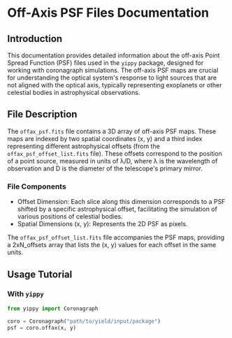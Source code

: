 # Off-Axis PSF Files Documentation
## Introduction

This documentation provides detailed information about the off-axis Point
Spread Function (PSF) files used in the `yippy` package, designed for working
with coronagraph simulations. The off-axis PSF maps are crucial for
understanding the optical system's response to light sources that are not
aligned with the optical axis, typically representing exoplanets or other
celestial bodies in astrophysical observations.

## File Description

The `offax_psf.fits` file contains a 3D array of off-axis PSF maps. These maps
are indexed by two spatial coordinates (x, y) and a third index representing
different astrophysical offsets (from the `offax_psf_offset_list.fits` file).
These offsets correspond to the position of a point source, measured in units
of λ/D, where λ is the wavelength of observation and D is the diameter of the
telescope's primary mirror.

### File Components
- Offset Dimension: Each slice along this dimension corresponds to a PSF shifted by a specific astrophysical offset, facilitating the simulation of various positions of celestial bodies.
- Spatial Dimensions (x, y): Represents the 2D PSF as pixels.

The `offax_psf_offset_list.fits` file accompanies the PSF maps, providing a 2xN_offsets array that lists the (x, y) values for each offset in the same units.
## Usage Tutorial
### With `yippy`
```python
from yippy import Coronagraph

coro = Coronagraph("path/to/yield/input/package")
psf = coro.offax(x, y)
```
